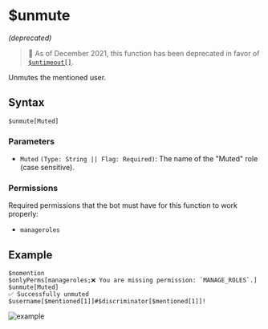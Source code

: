 # $unmute
*(deprecated)*

> 📌 As of December 2021, this function has been deprecated in favor of [`$untimeout[]`](./untimeout.md).

Unmutes the mentioned user.

## Syntax
```
$unmute[Muted]
```

### Parameters
- `Muted` `(Type: String || Flag: Required)`: The name of the "Muted" role (case sensitive).

### Permissions
Required permissions that the bot must have for this function to work properly:
- `manageroles`

## Example
```
$nomention
$onlyPerms[manageroles;❌ You are missing permission: `MANAGE_ROLES`.]
$unmute[Muted]
✅ Successfully unmuted $username[$mentioned[1]]#$discriminator[$mentioned[1]]!
```
![example](https://user-images.githubusercontent.com/69215413/125666289-5aecf227-0ae0-455e-8779-8501307a0894.png)
